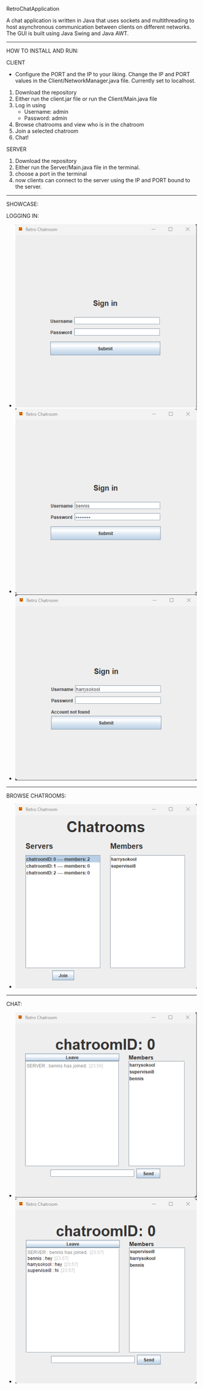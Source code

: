 RetroChatApplication

A chat application is written in Java that uses sockets and multithreading to host asynchronous communication between clients on different networks. The GUI is built using Java Swing and Java AWT.

--------------------

HOW TO INSTALL AND RUN:

CLIENT 
- Configure the PORT and the IP to your liking. Change the IP and PORT values in the Client/NetworkManager.java file. Currently set to localhost.
1. Download the repository   
2. Either run the client.jar file or run the Client/Main.java file
3. Log in using
   - Username: admin
   - Password: admin
4. Browse chatrooms and view who is in the chatroom
5. Join a selected chatroom
6. Chat!

SERVER
1. Download the repository
2. Either run the Server/Main.java file in the terminal.
3. choose a port in the terminal
4. now clients can connect to the server using the IP and PORT bound to the server.
--------------------

SHOWCASE:

LOGGING IN:
- ![Model](https://raw.githubusercontent.com/bobblet11/RetroChatApplication/master/resources/showcaseImages/LoginPage.png)
- ![Model](https://raw.githubusercontent.com/bobblet11/RetroChatApplication/master/resources/showcaseImages/LoginPage1.png)
- ![Model](https://raw.githubusercontent.com/bobblet11/RetroChatApplication/master/resources/showcaseImages/LoginPage2.png)

--------------------

BROWSE CHATROOMS:
- ![Model](https://raw.githubusercontent.com/bobblet11/RetroChatApplication/master/resources/showcaseImages/chatroomSelection.png)

--------------------

CHAT:
- ![Model](https://raw.githubusercontent.com/bobblet11/RetroChatApplication/master/resources/showcaseImages/chatroomMessenger.png)
- ![Model](https://raw.githubusercontent.com/bobblet11/RetroChatApplication/master/resources/showcaseImages/chatroomMessenger1.png)